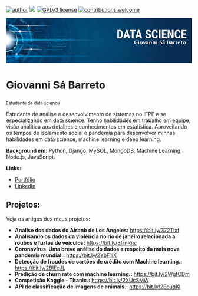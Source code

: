 [![author](https://img.shields.io/badge/author-Giovannisb-red.svg)](https://www.linkedin.com/in/giovanni-s%C3%A1-barreto/) [![](https://img.shields.io/badge/python-3.7+-blue.svg)](https://www.python.org/downloads/release/python-365/) [![GPLv3 license](https://img.shields.io/badge/License-GPLv3-blue.svg)](http://perso.crans.org/besson/LICENSE.html) [![contributions welcome](https://img.shields.io/badge/contributions-welcome-brightgreen.svg?style=flat)](https://github.com/Giovannisb/Portifolio_data_science/issues)

<p align="center">
  <img src="banner.png" >
</p>

# Giovanni Sá Barreto
<sub>Estudante de data science</sub>

Estudante de análise e desenvolvimento de sistemas no IFPE e se especializando em data science. Tenho habilidades em trabalho em equipe, visão analítica aos detalhes e conhecimentos em estatística. Aproveitando os tempos de isolamento social e pandemia para desenvolver minhas habilidades em data science, machine learning e deep learning.

**Background em:** Python, Django, MySQL, MongoDB, Machine Learning, Node.js, JavaScript. 

**Links:**
* [Portfólio](https://giovannisb.github.io/portfolio.html)
* [LinkedIn](https://www.linkedin.com/in/giovanni-s%C3%A1-barreto-7a0246b8/)

## Projetos:
Veja os artigos dos meus projetos:

* **Análise dos dados do Airbnb de Los Angeles:** https://bit.ly/372Tlxf
* **Análisando os dados da violência no rio de janeiro relacionada a roubos e furtos de veículos:** https://bit.ly/3frnRnc
* **Coronavírus. Uma breve análise do dados a respeito da mais nova pandemia mundial.:** https://bit.ly/2YbF1iX
* **Detecção de fraudes de cartões de crédito com Machine learning.:** https://bit.ly/2BIFcJL
* **Predição de churn rate com machine learning.:** https://bit.ly/2WgfCDm 
* **Competição Kaggle - Titanic.:** https://bit.ly/2XUcSMW
* **API de classificação de imagens de animais.:** https://bit.ly/2EouqKl
